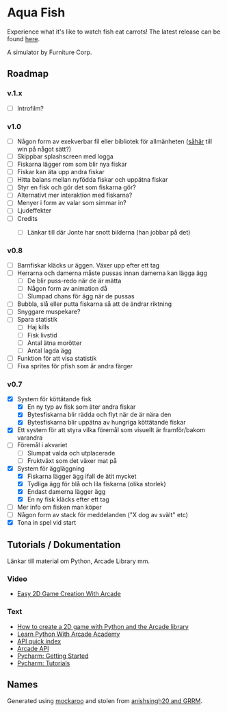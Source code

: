# Aqua Fish

Experience what it's like to watch fish eat carrots! The latest release can be found [here](https://github.com/owlnical/fc-aqua-fish/releases).

A simulator by Furniture Corp.

## Roadmap

### v.1.x
- [ ] Introfilm?

### v1.0

- [ ] Någon form av exekverbar fil eller bibliotek för allmänheten ([såhär](http://arcade.academy/examples/pyinstaller.html) till win på något sätt?)
- [ ] Skippbar splashscreen med logga
- [ ] Fiskarna lägger rom som blir nya fiskar
- [ ] Fiskar kan äta upp andra fiskar
- [ ] Hitta balans mellan nyfödda fiskar och uppätna fiskar
- [ ] Styr en fisk och gör det som fiskarna gör?
- [ ] Alternativt mer interaktion med fiskarna?
- [ ] Menyer i form av valar som simmar in?
- [ ] Ljudeffekter
- [ ] Credits
  - [ ] Länkar till där Jonte har snott bilderna (han jobbar på det)


### v0.8
- [ ] Barnfiskar kläcks ur äggen. Växer upp efter ett tag
- [ ] Herrarna och damerna måste pussas innan damerna kan lägga ägg
  - [ ] De blir puss-redo när de är mätta
  - [ ] Någon form av animation då
  - [ ] Slumpad chans för ägg när de pussas
- [ ] Bubbla, slå eller putta fiskarna så att de ändrar riktning
- [ ] Snyggare muspekare?
- [ ] Spara statistik
  - [ ] Haj kills
  - [ ] Fisk livstid
  - [ ] Antal ätna morötter
  - [ ] Antal lagda ägg
- [ ] Funktion för att visa statistik
- [ ] Fixa sprites för pfish som är andra färger

### v0.7
- [x] System för köttätande fisk
  - [x] En ny typ av fisk som äter andra fiskar
  - [x] Bytesfiskarna blir rädda och flyt när de är nära den
  - [x] Bytesfiskarna blir uppätna av hungriga köttätande fiskar
- [x] Ett system för att styra vilka föremål som visuellt är framför/bakom varandra
- [ ] Föremål i akvariet
  - [ ] Slumpat valda och utplacerade
  - [ ] Fruktväxt som det växer mat på
- [x] System för äggläggning 
  - [x] Fiskarna lägger ägg ifall de ätit mycket
  - [x] Tydliga ägg för blå och lila fiskarna (olika storlek)
  - [x] Endast damerna lägger ägg
  - [x] En ny fisk kläcks efter ett tag
- [ ] Mer info om fisken man köper
- [ ] Någon form av stack för meddelanden ("X dog av svält" etc)
- [x] Tona in spel vid start

## Tutorials / Dokumentation

Länkar till material om Python, Arcade Library mm.

### Video

- [Easy 2D Game Creation With Arcade](https://www.youtube.com/watch?v=8InKwiysVIk)

### Text

- [How to create a 2D game with Python and the Arcade library](https://opensource.com/article/18/4/easy-2d-game-creation-python-and-arcade)
- [Learn Python With Arcade Academy](https://arcade-book.readthedocs.io/en/latest/)
- [API quick index](http://arcade.academy/quick_index.html)
- [Arcade API](http://arcade.academy/arcade.html)
- [Pycharm: Getting Started](https://confluence.jetbrains.com/display/PYH/Getting+Started+with+PyCharm)
- [Pycharm: Tutorials](https://confluence.jetbrains.com/display/PYH/PyCharm+Tutorials)

## Names

Generated using [mockaroo](https://mockaroo.com/) and stolen from [anishsingh20 and GRRM](https://github.com/anishsingh20/Network-Analysis-of-Game-of-Thrones).
